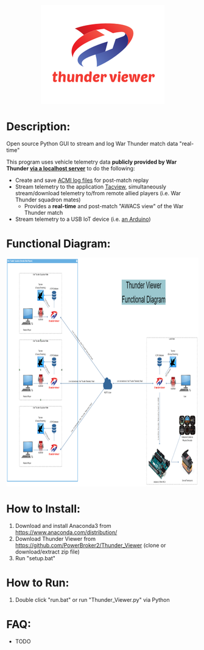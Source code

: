 <p align="center">
  <img width="325" height="260" src="https://github.com/PowerBroker2/Thunder_Viewer/blob/master/logo.png">
</p>

# Description:
Open source Python GUI to stream and log War Thunder match data "real-time"

This program uses vehicle telemetry data **publicly provided by War Thunder [via a localhost server](https://forum.warthunder.com/index.php?/topic/53412-dynamic-battle-map-tactical-map-on-separate-device-great-new-feature/&ct=1577653391)** to do the following:
- Create and save [ACMI log files](https://www.tacview.net/documentation/acmi/en/) for post-match replay
- Stream telemetry to the application [Tacview](https://www.tacview.net/product/en/), simultaneously stream/download telemetry to/from remote allied players (i.e. War Thunder squadron mates)
    - Provides a **real-time** and post-match "AWACS view" of the War Thunder match
- Stream telemetry to a USB IoT device (i.e. [an Arduino](https://www.arduino.cc/en/Guide/Introduction))

# Functional Diagram:
<p align="center">
  <img width="1981" height="600" src="https://github.com/PowerBroker2/Thunder_Viewer/blob/master/Thunder_Viewer_Functional_Diagram.png">
</p>

# How to Install:
1. Download and install Anaconda3 from https://www.anaconda.com/distribution/
2. Download Thunder Viewer from https://github.com/PowerBroker2/Thunder_Viewer (clone or download/extract zip file)
3. Run "setup.bat"

# How to Run:
1. Double click "run.bat" or run "Thunder_Viewer.py" via Python

# FAQ:
- TODO
